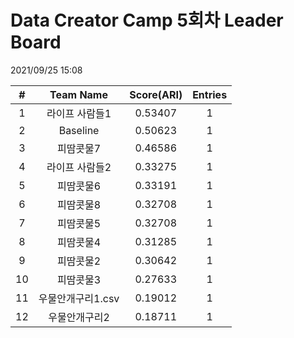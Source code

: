 # Data Creator Camp 5회차 Leader Board
2021/09/25 15:08

|#|Team Name|Score(ARI)|Entries|  
|:---:|:---:|:---:|:---:|  
|1|라이프 사람들1|0.53407|1|  
|2|Baseline|0.50623|1|  
|3|피땀콧물7|0.46586|1|  
|4|라이프 사람들2|0.33275|1|  
|5|피땀콧물6|0.33191|1|  
|6|피땀콧물8|0.32708|1|  
|7|피땀콧물5|0.32708|1|  
|8|피땀콧물4|0.31285|1|  
|9|피땀콧물2|0.30642|1|  
|10|피땀콧물3|0.27633|1|  
|11|우물안개구리1.csv|0.19012|1|  
|12|우물안개구리2|0.18711|1|  

